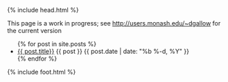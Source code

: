 {% include head.html %}

This page is a work in progress; see http://users.monash.edu/~dgallow for the current version

<ul class="myposts">
{% for post in site.posts %}
    <li><a href="{{ post.url }}">{{ post.title}}</a>
    {{ post }}
    <span class="postDate">{{ post.date | date: "%b %-d, %Y" }}</span>
    </li>
{% endfor %}
</ul>

{% include foot.html %}
